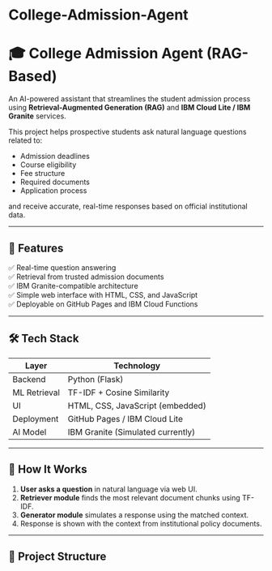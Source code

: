 # College-Admission-Agent

# 🎓 College Admission Agent (RAG-Based)

An AI-powered assistant that streamlines the student admission process using **Retrieval-Augmented Generation (RAG)** and **IBM Cloud Lite / IBM Granite** services.

This project helps prospective students ask natural language questions related to:
- Admission deadlines
- Course eligibility
- Fee structure
- Required documents
- Application process

and receive accurate, real-time responses based on official institutional data.

---

## 🚀 Features

✅ Real-time question answering  
✅ Retrieval from trusted admission documents  
✅ IBM Granite-compatible architecture  
✅ Simple web interface with HTML, CSS, and JavaScript  
✅ Deployable on GitHub Pages and IBM Cloud Functions

---

## 🛠️ Tech Stack

| Layer           | Technology                          |
|----------------|--------------------------------------|
| Backend         | Python (Flask)                      |
| ML Retrieval    | TF-IDF + Cosine Similarity          |
| UI              | HTML, CSS, JavaScript (embedded)    |
| Deployment      | GitHub Pages / IBM Cloud Lite       |
| AI Model        | IBM Granite (Simulated currently)   |

---

## 🧠 How It Works

1. **User asks a question** in natural language via web UI.
2. **Retriever module** finds the most relevant document chunks using TF-IDF.
3. **Generator module** simulates a response using the matched context.
4. Response is shown with the context from institutional policy documents.

---

## 📂 Project Structure

